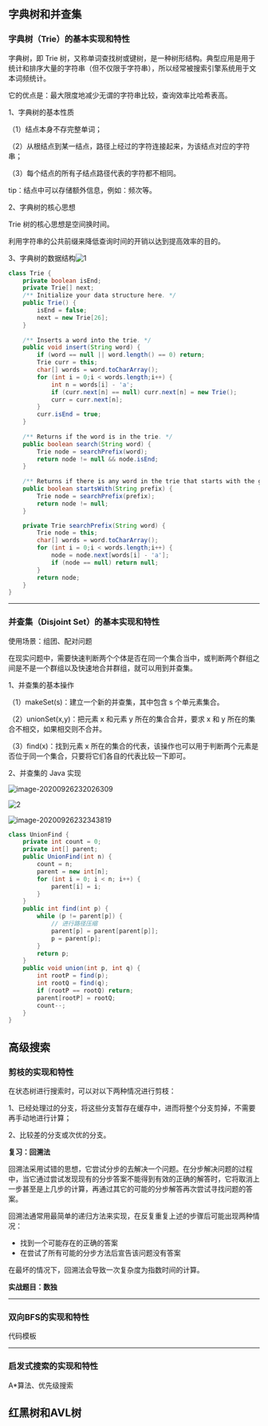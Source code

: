 ## 字典树和并查集

### 字典树（Trie）的基本实现和特性

字典树，即 Trie 树，又称单词查找树或键树，是一种树形结构。典型应用是用于统计和排序大量的字符串（但不仅限于字符串），所以经常被搜索引擎系统用于文本词频统计。

它的优点是：最大限度地减少无谓的字符串比较，查询效率比哈希表高。

1、字典树的基本性质

（1）结点本身不存完整单词；

（2）从根结点到某一结点，路径上经过的字符连接起来，为该结点对应的字符串；

（3）每个结点的所有子结点路径代表的字符都不相同。

tip：结点中可以存储额外信息，例如：频次等。

2、字典树的核心思想

Trie 树的核心思想是空间换时间。

利用字符串的公共前缀来降低查询时间的开销以达到提高效率的目的。

3、字典树的数据结构![1](C:\Users\huang\Desktop\algorithm014\algorithm014-algorithm014-1\Week_07\README.assets\1.png)

```java
class Trie {
    private boolean isEnd;
    private Trie[] next;
    /** Initialize your data structure here. */
    public Trie() {
        isEnd = false;
        next = new Trie[26];
    }
    
    /** Inserts a word into the trie. */
    public void insert(String word) {
        if (word == null || word.length() == 0) return;
        Trie curr = this;
        char[] words = word.toCharArray();
        for (int i = 0;i < words.length;i++) {
            int n = words[i] - 'a';
            if (curr.next[n] == null) curr.next[n] = new Trie();
            curr = curr.next[n];
        }
        curr.isEnd = true;
    }
    
    /** Returns if the word is in the trie. */
    public boolean search(String word) {
        Trie node = searchPrefix(word);
        return node != null && node.isEnd;
    }
    
    /** Returns if there is any word in the trie that starts with the given prefix. */
    public boolean startsWith(String prefix) {
        Trie node = searchPrefix(prefix);
        return node != null;
    }

    private Trie searchPrefix(String word) {
        Trie node = this;
        char[] words = word.toCharArray();
        for (int i = 0;i < words.length;i++) {
            node = node.next[words[i] - 'a'];
            if (node == null) return null;
        }
        return node;
    }
}
```

------

### 并查集（Disjoint Set）的基本实现和特性

使用场景：组团、配对问题

在现实问题中，需要快速判断两个个体是否在同一个集合当中，或判断两个群组之间是不是一个群组以及快速地合并群组，就可以用到并查集。

1、并查集的基本操作

（1）makeSet(s)：建立一个新的并查集，其中包含 s 个单元素集合。

（2）unionSet(x,y)：把元素 x 和元素 y 所在的集合合并，要求 x 和 y 所在的集合不相交，如果相交则不合并。

（3）find(x)：找到元素 x 所在的集合的代表，该操作也可以用于判断两个元素是否位于同一个集合，只要将它们各自的代表比较一下即可。

2、并查集的 Java 实现

![image-20200926232026309](C:\Users\huang\Desktop\algorithm014\algorithm014-algorithm014-1\Week_07\README.assets\image-20200926232026309.png)

![2](C:\Users\huang\Desktop\algorithm014\algorithm014-algorithm014-1\Week_07\README.assets\2.png)

![image-20200926232343819](C:\Users\huang\Desktop\algorithm014\algorithm014-algorithm014-1\Week_07\README.assets\image-20200926232343819.png)

```java
class UnionFind { 
	private int count = 0; 
	private int[] parent; 
	public UnionFind(int n) { 
		count = n; 
		parent = new int[n]; 
		for (int i = 0; i < n; i++) { 
			parent[i] = i;
		}
	} 
	public int find(int p) { 
		while (p != parent[p]) { 
            // 进行路径压缩
			parent[p] = parent[parent[p]]; 
			p = parent[p]; 
		}
		return p; 
	}
	public void union(int p, int q) { 
		int rootP = find(p); 
		int rootQ = find(q); 
		if (rootP == rootQ) return; 
		parent[rootP] = rootQ; 
		count--;
	}
}
```



## 高级搜索

### 剪枝的实现和特性

在状态树进行搜索时，可以对以下两种情况进行剪枝：

1、已经处理过的分支，将这些分支暂存在缓存中，进而将整个分支剪掉，不需要再手动地进行计算；

2、比较差的分支或次优的分支。

**复习：回溯法**

回溯法采用试错的思想，它尝试分步的去解决一个问题。在分步解决问题的过程中，当它通过尝试发现现有的分步答案不能得到有效的正确的解答时，它将取消上一步甚至是上几步的计算，再通过其它的可能的分步解答再次尝试寻找问题的答案。

回溯法通常用最简单的递归方法来实现，在反复重复上述的步骤后可能出现两种情况：

- 找到一个可能存在的正确的答案
- 在尝试了所有可能的分步方法后宣告该问题没有答案

在最坏的情况下，回溯法会导致一次复杂度为指数时间的计算。

**实战题目：数独**

------

### 双向BFS的实现和特性

代码模板

------

### 启发式搜索的实现和特性

A*算法、优先级搜索



## 红黑树和AVL树